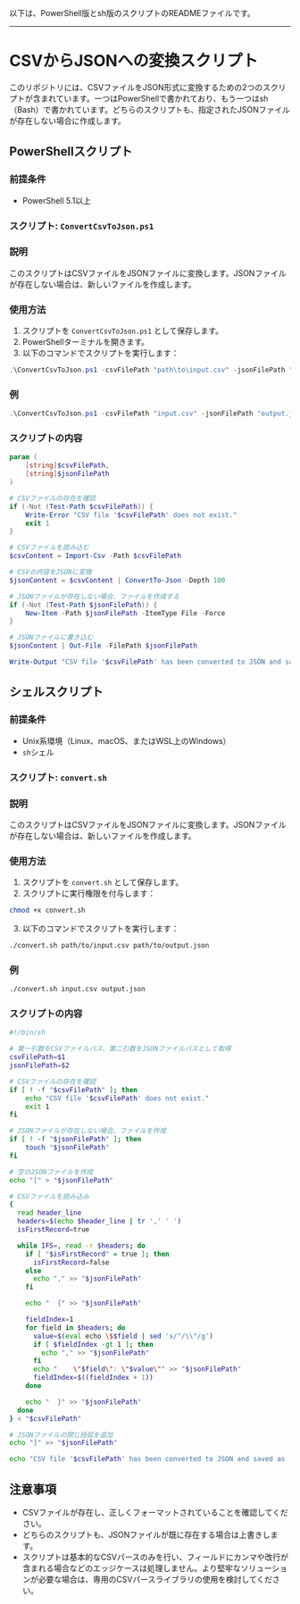 以下は、PowerShell版とsh版のスクリプトのREADMEファイルです。

---

# CSVからJSONへの変換スクリプト

このリポジトリには、CSVファイルをJSON形式に変換するための2つのスクリプトが含まれています。一つはPowerShellで書かれており、もう一つはsh（Bash）で書かれています。どちらのスクリプトも、指定されたJSONファイルが存在しない場合に作成します。

## PowerShellスクリプト

### 前提条件

- PowerShell 5.1以上

### スクリプト: `ConvertCsvToJson.ps1`

### 説明

このスクリプトはCSVファイルをJSONファイルに変換します。JSONファイルが存在しない場合は、新しいファイルを作成します。

### 使用方法

1. スクリプトを `ConvertCsvToJson.ps1` として保存します。
2. PowerShellターミナルを開きます。
3. 以下のコマンドでスクリプトを実行します：

```powershell
.\ConvertCsvToJson.ps1 -csvFilePath "path\to\input.csv" -jsonFilePath "path\to\output.json"
```

### 例

```powershell
.\ConvertCsvToJson.ps1 -csvFilePath "input.csv" -jsonFilePath "output.json"
```

### スクリプトの内容

```powershell
param (
    [string]$csvFilePath,
    [string]$jsonFilePath
)

# CSVファイルの存在を確認
if (-Not (Test-Path $csvFilePath)) {
    Write-Error "CSV file '$csvFilePath' does not exist."
    exit 1
}

# CSVファイルを読み込む
$csvContent = Import-Csv -Path $csvFilePath

# CSVの内容をJSONに変換
$jsonContent = $csvContent | ConvertTo-Json -Depth 100

# JSONファイルが存在しない場合、ファイルを作成する
if (-Not (Test-Path $jsonFilePath)) {
    New-Item -Path $jsonFilePath -ItemType File -Force
}

# JSONファイルに書き込む
$jsonContent | Out-File -FilePath $jsonFilePath

Write-Output "CSV file '$csvFilePath' has been converted to JSON and saved as '$jsonFilePath'"
```

## シェルスクリプト

### 前提条件

- Unix系環境（Linux、macOS、またはWSL上のWindows）
- `sh`シェル

### スクリプト: `convert.sh`

### 説明

このスクリプトはCSVファイルをJSONファイルに変換します。JSONファイルが存在しない場合は、新しいファイルを作成します。

### 使用方法

1. スクリプトを `convert.sh` として保存します。
2. スクリプトに実行権限を付与します：

```sh
chmod +x convert.sh
```

3. 以下のコマンドでスクリプトを実行します：

```sh
./convert.sh path/to/input.csv path/to/output.json
```

### 例

```sh
./convert.sh input.csv output.json
```

### スクリプトの内容

```sh
#!/bin/sh

# 第一引数をCSVファイルパス、第二引数をJSONファイルパスとして取得
csvFilePath=$1
jsonFilePath=$2

# CSVファイルの存在を確認
if [ ! -f "$csvFilePath" ]; then
    echo "CSV file '$csvFilePath' does not exist."
    exit 1
fi

# JSONファイルが存在しない場合、ファイルを作成
if [ ! -f "$jsonFilePath" ]; then
    touch "$jsonFilePath"
fi

# 空のJSONファイルを作成
echo "[" > "$jsonFilePath"

# CSVファイルを読み込み
{
  read header_line
  headers=$(echo $header_line | tr ',' ' ')
  isFirstRecord=true

  while IFS=, read -r $headers; do
    if [ "$isFirstRecord" = true ]; then
      isFirstRecord=false
    else
      echo "," >> "$jsonFilePath"
    fi

    echo "  {" >> "$jsonFilePath"

    fieldIndex=1
    for field in $headers; do
      value=$(eval echo \$$field | sed 's/"/\\"/g')
      if [ $fieldIndex -gt 1 ]; then
        echo "," >> "$jsonFilePath"
      fi
      echo "    \"$field\": \"$value\"" >> "$jsonFilePath"
      fieldIndex=$((fieldIndex + 1))
    done

    echo "  }" >> "$jsonFilePath"
  done
} < "$csvFilePath"

# JSONファイルの閉じ括弧を追加
echo "]" >> "$jsonFilePath"

echo "CSV file '$csvFilePath' has been converted to JSON and saved as '$jsonFilePath'"
```

## 注意事項

- CSVファイルが存在し、正しくフォーマットされていることを確認してください。
- どちらのスクリプトも、JSONファイルが既に存在する場合は上書きします。
- スクリプトは基本的なCSVパースのみを行い、フィールドにカンマや改行が含まれる場合などのエッジケースは処理しません。より堅牢なソリューションが必要な場合は、専用のCSVパースライブラリの使用を検討してください。